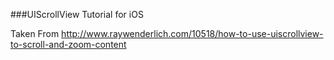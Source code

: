 ###UIScrollView Tutorial for iOS

Taken From http://www.raywenderlich.com/10518/how-to-use-uiscrollview-to-scroll-and-zoom-content